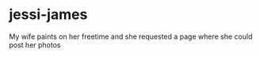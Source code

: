 # jessi-james
My wife paints on her freetime and she requested a page where she could post her photos
